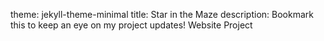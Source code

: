 
theme: jekyll-theme-minimal
title: Star in the Maze
description: Bookmark this to keep an eye on my project updates!
Website Project
